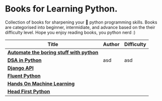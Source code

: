 # Books for Learning Python.

Collection of books for sharpening your 🐍 python programming skills. Books are categorised into beginner, intermidiate, and advance based on the their difficulty level.
Hope you enjoy reading books, you python nerd :)

|Title|Author|Difficulty|
|---|---|---|
|**[Automate the boring stuff with python](https://github.com/Joe-Sin7h/Python-Learning/blob/main/Books/Automate_The_Boring_Stuff_With_Python.pdf)**|||
|**[DSA in Python](https://github.com/Joe-Sin7h/Python-Learning/blob/main/Books/Data_Structures_and_Algorithms_in_Python.pdf)**|asd|asd|
|**[Django API](https://github.com/Joe-Sin7h/Python-Learning/blob/main/Books/Django_api.pdf)**|||
|**[Fluent Python](https://github.com/Joe-Sin7h/Python-Learning/blob/main/Books/Fluent_Python.pdf)**|||
|**[Hands On Machine Learning](https://github.com/Joe-Sin7h/Python-Learning/blob/main/Books/Hands_On_Machine_Learning.pdf)**|||
|**[Head First Python](https://github.com/Joe-Sin7h/Python-Learning/blob/main/Books/Head_First_Python.pdf)**|||



[Django API]: (https://github.com/Joe-Sin7h/Python-Learning/blob/main/Books/Django_api.pdf)
